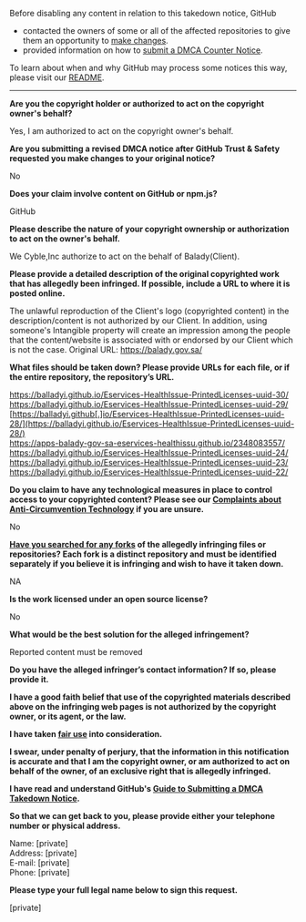 Before disabling any content in relation to this takedown notice, GitHub
- contacted the owners of some or all of the affected repositories to give them an opportunity to [make changes](https://docs.github.com/en/github/site-policy/dmca-takedown-policy#a-how-does-this-actually-work).
- provided information on how to [submit a DMCA Counter Notice](https://docs.github.com/en/articles/guide-to-submitting-a-dmca-counter-notice).

To learn about when and why GitHub may process some notices this way, please visit our [README](https://github.com/github/dmca/blob/master/README.md#anatomy-of-a-takedown-notice).

---

**Are you the copyright holder or authorized to act on the copyright owner's behalf?**

Yes, I am authorized to act on the copyright owner's behalf.

**Are you submitting a revised DMCA notice after GitHub Trust & Safety requested you make changes to your original notice?**

No

**Does your claim involve content on GitHub or npm.js?**

GitHub

**Please describe the nature of your copyright ownership or authorization to act on the owner's behalf.**

We Cyble,Inc authorize to act on the behalf of Balady(Client).

**Please provide a detailed description of the original copyrighted work that has allegedly been infringed. If possible, include a URL to where it is posted online.**

The unlawful reproduction of the Client's logo (copyrighted content) in the description/content is not authorized by our Client. In addition, using someone's Intangible property will create an impression among the people that the content/website is associated with or endorsed by our Client which is not the case.
Original URL: https://balady.gov.sa/

**What files should be taken down? Please provide URLs for each file, or if the entire repository, the repository’s URL.**

https://balladyi.github.io/Eservices-HealthIssue-PrintedLicenses-uuid-30/  
https://balladyi.github.io/Eservices-HealthIssue-PrintedLicenses-uuid-29/  
[https://balladyi.github[.]io/Eservices-HealthIssue-PrintedLicenses-uuid-28/](https://balladyi.github.io/Eservices-HealthIssue-PrintedLicenses-uuid-28/)  
https://apps-balady-gov-sa-eservices-healthissu.github.io/2348083557/  
https://balladyi.github.io/Eservices-HealthIssue-PrintedLicenses-uuid-24/  
https://balladyi.github.io/Eservices-HealthIssue-PrintedLicenses-uuid-23/  
https://balladyi.github.io/Eservices-HealthIssue-PrintedLicenses-uuid-22/  

**Do you claim to have any technological measures in place to control access to your copyrighted content? Please see our <a href="https://docs.github.com/articles/guide-to-submitting-a-dmca-takedown-notice#complaints-about-anti-circumvention-technology">Complaints about Anti-Circumvention Technology</a> if you are unsure.**

No

**<a href="https://docs.github.com/articles/dmca-takedown-policy#b-what-about-forks-or-whats-a-fork">Have you searched for any forks</a> of the allegedly infringing files or repositories? Each fork is a distinct repository and must be identified separately if you believe it is infringing and wish to have it taken down.**

NA

**Is the work licensed under an open source license?**

No

**What would be the best solution for the alleged infringement?**

Reported content must be removed

**Do you have the alleged infringer’s contact information? If so, please provide it.**

**I have a good faith belief that use of the copyrighted materials described above on the infringing web pages is not authorized by the copyright owner, or its agent, or the law.**

**I have taken <a href="https://www.lumendatabase.org/topics/22">fair use</a> into consideration.**

**I swear, under penalty of perjury, that the information in this notification is accurate and that I am the copyright owner, or am authorized to act on behalf of the owner, of an exclusive right that is allegedly infringed.**

**I have read and understand GitHub's <a href="https://docs.github.com/articles/guide-to-submitting-a-dmca-takedown-notice/">Guide to Submitting a DMCA Takedown Notice</a>.**

**So that we can get back to you, please provide either your telephone number or physical address.**

Name: [private]  
Address: [private]  
E-mail: [private]  
Phone: [private]  

**Please type your full legal name below to sign this request.**

[private]  
